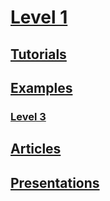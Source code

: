 # [Level 1](BatchNormalization.md)
## [Tutorials](BatchNormalization.md)
## [Examples](BatchNormalization.md)
### [Level 3](BatchNormalization.md)
## [Articles](BatchNormalization.md)
## [Presentations](BatchNormalization.md)
